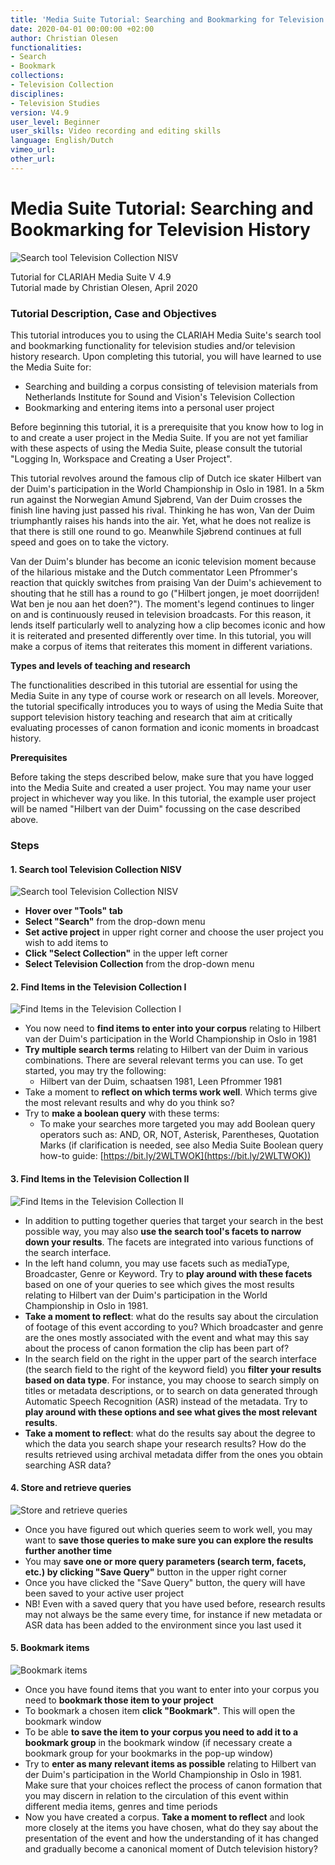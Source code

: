 ```yaml
---
title: 'Media Suite Tutorial: Searching and Bookmarking for Television History'
date: 2020-04-01 00:00:00 +02:00
author: Christian Olesen
functionalities:
- Search
- Bookmark
collections:
- Television Collection
disciplines:
- Television Studies
version: V4.9
user_level: Beginner
user_skills: Video recording and editing skills
language: English/Dutch
vimeo_url: 
other_url: 
---
```


# Media Suite Tutorial: Searching and Bookmarking for Television History

![Search tool Television Collection NISV](/mediasuite-website/uploads/tut_searching_and_browsing_0.png)

Tutorial for CLARIAH Media Suite V 4.9  
Tutorial made by Christian Olesen, April 2020

### Tutorial Description, Case and Objectives

This tutorial introduces you to using the CLARIAH Media Suite's search tool and bookmarking functionality for television studies and/or television history research. Upon completing this tutorial, you will have learned to use the Media Suite for:

* Searching and building a corpus consisting of television materials from Netherlands Institute for Sound and Vision's Television Collection
* Bookmarking and entering items into a personal user project

Before beginning this tutorial, it is a prerequisite that you know how to log in to and create a user project in the Media Suite. If you are not yet familiar with these aspects of using the Media Suite, please consult the tutorial "Logging In, Workspace and Creating a User Project".

This tutorial revolves around the famous clip of Dutch ice skater Hilbert van der Duim's participation in the World Championship in Oslo in 1981. In a 5km run against the Norwegian Amund Sjøbrend, Van der Duim crosses the finish line having just passed his rival. Thinking he has won, Van der Duim triumphantly raises his hands into the air. Yet, what he does not realize is that there is still one round to go. Meanwhile Sjøbrend continues at full speed and goes on to take the victory.

Van der Duim's blunder has become an iconic television moment because of the hilarious mistake and the Dutch commentator Leen Pfrommer's reaction that quickly switches from praising Van der Duim's achievement to shouting that he still has a round to go ("Hilbert jongen, je moet doorrijden! Wat ben je nou aan het doen?"). The moment's legend continues to linger on and is continuously reused in television broadcasts. For this reason, it lends itself particularly well to analyzing how a clip becomes iconic and how it is reiterated and presented differently over time. In this tutorial, you will make a corpus of items that reiterates this moment in different variations.

**Types and levels of teaching and research**

The functionalities described in this tutorial are essential for using the Media Suite in any type of course work or research on all levels. Moreover, the tutorial specifically introduces you to ways of using the Media Suite that support television history teaching and research that aim at critically evaluating processes of canon formation and iconic moments in broadcast history.


**Prerequisites**

Before taking the steps described below, make sure that you have logged into the Media Suite and created a user project. You may name your user project in whichever way you like. In this tutorial, the example user project will be named "Hilbert van der Duim" focussing on the case described above.

### Steps

#### 1. Search tool Television Collection NISV

![Search tool Television Collection NISV](/mediasuite-website/uploads/tut_searching_and_browsing_1.png)

* **Hover over "Tools" tab**
* **Select "Search"** from the drop-down menu
* **Set active project** in upper right corner and choose the user project you wish to add items to
* **Click "Select Collection"** in the upper left corner
* **Select Television Collection** from the drop-down menu

#### 2. Find Items in the Television Collection I

![Find Items in the Television Collection I](/mediasuite-website/uploads/tut_searching_and_browsing_2.png)

* You now need to **find items to enter into your corpus** relating to Hilbert van der Duim's participation in the World Championship in Oslo in 1981
* **Try multiple search terms** relating to Hilbert van der Duim in various combinations. There are several relevant terms you can use. To get started, you may try the following:
   * Hilbert van der Duim, schaatsen 1981, Leen Pfrommer 1981
* Take a moment to **reflect on which terms work well**. Which terms give the most relevant results and why do you think so?
* Try to **make a boolean query** with these terms:
   * To make your searches more targeted you may add Boolean query operators such as: AND, OR, NOT, Asterisk, Parentheses, Quotation Marks (if clarification is needed, see also Media Suite Boolean query how-to guide: [https://bit.ly/2WLTWOK](https://bit.ly/2WLTWOK))

#### 3. Find Items in the Television Collection II

![Find Items in the Television Collection II](/mediasuite-website/uploads/tut_searching_and_browsing_3.png)

* In addition to putting together queries that target your search in the best possible way, you may also **use the search tool's facets to narrow down your results**. The facets are integrated into various functions of the search interface.
* In the left hand column, you may use facets such as mediaType, Broadcaster, Genre or Keyword. Try to **play around with these facets** based on one of your queries to see which gives the most results relating to Hilbert van der Duim's participation in the World Championship in Oslo in 1981. 
* **Take a moment to reflect**: what do the results say about the circulation of footage of this event according to you? Which broadcaster and genre are the ones mostly associated with the event and what may this say about the process of canon formation the clip has been part of?
* In the search field on the right in the upper part of the search interface (the search field to the right of the keyword field) you **filter your results based on data type**. For instance, you may choose  to search simply on titles or metadata descriptions, or to search on data generated through Automatic Speech Recognition (ASR) instead of the metadata. Try to **play around with these options and see what gives the most relevant results**. 
* **Take a moment to reflect**: what do the results say about the degree to which the data you search shape your research results? How do the results retrieved using archival metadata differ from the ones you obtain searching ASR data?

#### 4. Store and retrieve queries

![Store and retrieve queries](/mediasuite-website/uploads/tut_searching_and_browsing_4.png)

* Once you have figured out which queries seem to work well, you may want to **save those queries to make sure you can explore the results further another time**
* You may **save one or more query parameters (search term, facets, etc.) by clicking "Save Query"** button in the upper right corner
* Once you have clicked the "Save Query" button, the query will have been saved to your active user project
* NB! Even with a saved query that you have used before, research results may not always be the same every time, for instance if new metadata or ASR data has been added to the environment since you last used it

#### 5. Bookmark items

![Bookmark items](/mediasuite-website/uploads/tut_searching_and_browsing_5.png)

* Once you have found items that you want to enter into your corpus you need to **bookmark those item to your project**
* To bookmark a chosen item **click "Bookmark"**. This will open the bookmark window
* To be able **to save the item to your corpus you need to add it to a bookmark group** in the bookmark window (if necessary create a bookmark group for your bookmarks in the pop-up window)
* Try to **enter as many relevant items as possible** relating to Hilbert van der Duim's participation in the World Championship in Oslo in 1981. Make sure that your choices reflect the process of canon formation that you may discern in relation to the circulation of this event within different media items, genres and time periods
* Now you have created a corpus. **Take a moment to reflect** and look more closely at the items you have chosen, what do they say about the presentation of the event and how the understanding of it has changed and gradually become a canonical moment of Dutch television history?
